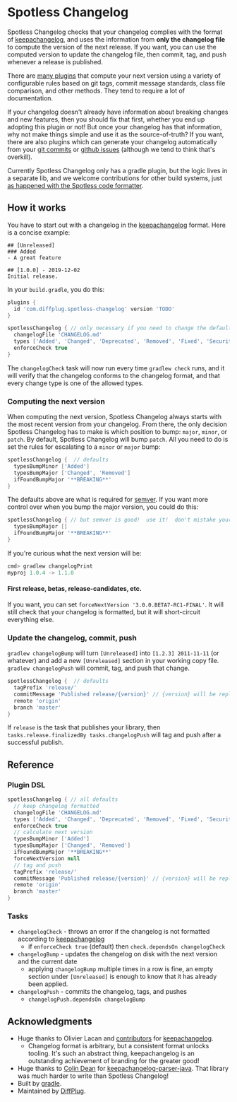 # Spotless Changelog

Spotless Changelog checks that your changelog complies with the format of [keepachangelog](https://keepachangelog.com/), and uses the information from **only the changelog file** to compute the version of the next release. If you want, you can use the computed version to update the changelog file, then commit, tag, and push whenever a release is published.

There are [many plugins](https://plugins.gradle.org/search?term=version) that compute your next version using a variety of configurable rules based on git tags, commit message standards, class file comparison, and other methods.  They tend to require a lot of documentation.

If your changelog doesn't already have information about breaking changes and new features, then you should fix that first, whether you end up adopting this plugin or not!  But once your changelog has that information, why not make things simple and use it as the source-of-truth?  If you want, there are also plugins which can generate your changelog automatically from your [git commits](https://plugins.gradle.org/search?term=git+changelog) or [github issues](https://plugins.gradle.org/search?term=github+changelog) (although we tend to think that's overkill).

Currently Spotless Changelog only has a gradle plugin, but the logic lives in a separate lib, and we welcome contributions for other build systems, just [as happened with the Spotless code formatter](https://github.com/diffplug/spotless/issues/102).

## How it works

You have to start out with a changelog in the [keepachangelog](https://keepachangelog.com/) format. Here is a concise example:

```
## [Unreleased]
### Added
- A great feature

## [1.0.0] - 2019-12-02
Initial release.
```

In your `build.gradle`, you do this:

```gradle
plugins {
  id 'com.diffplug.spotless-changelog' version 'TODO'
}

spotlessChangelog { // only necessary if you need to change the defaults below
  changelogFile 'CHANGELOG.md'
  types ['Added', 'Changed', 'Deprecated', 'Removed', 'Fixed', 'Security']
  enforceCheck true
}
```

The `changelogCheck` task will now run every time `gradlew check` runs, and it will verify that the changelog conforms to the changelog format, and that every change type is one of the allowed types.

### Computing the next version

When computing the next version, Spotless Changelog always starts with the most recent version from your changelog.  From there, the only decision Spotless Changelog has to make is which position to bump: `major`, `minor`, or `patch`.  By default, Spotless Changelog will bump `patch`.  All you need to do is set the rules for escalating to a `minor` or `major` bump:

```gradle
spotlessChangelog {  // defaults
  typesBumpMinor ['Added']
  typesBumpMajor ['Changed', 'Removed']
  ifFoundBumpMajor '**BREAKING**'
}
```

The defaults above are what is required for [semver](https://semver.org/).  If you want more control over when you bump the major version, you could do this:

```gradle
spotlessChangelog { // but semver is good!  use it!  don't mistake your version for a brand!
  typesBumpMajor []
  ifFoundBumpMajor '**BREAKING**'
}
```

If you're curious what the next version will be:

```gradle
cmd> gradlew changelogPrint
myproj 1.0.4 -> 1.1.0
```

#### First release, betas, release-candidates, etc.

If you want, you can set `forceNextVersion '3.0.0.BETA7-RC1-FINAL'`.  It will still check that your changelog is formatted, but it will short-circuit everything else.


### Update the changelog, commit, push

`gradlew changelogBump` will turn `[Unreleased]` into `[1.2.3] 2011-11-11` (or whatever) and add a new `[Unreleased]` section in your working copy file.  `gradlew changelogPush` will commit, tag, and push that change.

```gradle
spotlessChangelog {  // defaults
  tagPrefix 'release/'
  commitMessage 'Published release/{version}' // {version} will be replaced 
  remote 'origin'
  branch 'master'
}
```


If `release` is the task that publishes your library, then `tasks.release.finalizedBy tasks.changelogPush` will tag and push after a successful publish.

## Reference

### Plugin DSL

```gradle
spotlessChangelog { // all defaults
  // keep changelog formatted
  changelogFile 'CHANGELOG.md'
  types ['Added', 'Changed', 'Deprecated', 'Removed', 'Fixed', 'Security']
  enforceCheck true
  // calculate next version
  typesBumpMinor ['Added']
  typesBumpMajor ['Changed', 'Removed']
  ifFoundBumpMajor '**BREAKING**'
  forceNextVersion null
  // tag and push
  tagPrefix 'release/'
  commitMessage 'Published release/{version}' // {version} will be replaced 
  remote 'origin'
  branch 'master'
}
```

### Tasks

- `changelogCheck` - throws an error if the changelog is not formatted according to [keepachangelog](https://keepachangelog.com/)
  - if `enforceCheck true` (default) then `check.dependsOn changelogCheck`
- `changelogBump` - updates the changelog on disk with the next version and the current date
  - applying `changelogBump` multiple times in a row is fine, an empty section under `[Unreleased]` is enough to know that it has already been applied.
- `changelogPush` - commits the changelog, tags, and pushes
  - `changelogPush.dependsOn changelogBump`

## Acknowledgments

- Huge thanks to Olivier Lacan and [contributors](https://github.com/olivierlacan/keep-a-changelog/graphs/contributors) for [keepachangelog](https://keepachangelog.com/en/1.0.0/).
    - Changelog format is arbitrary, but a consistent format unlocks tooling. It's such an abstract thing, keepachangelog is an outstanding achievement of branding for the greater good!
- Huge thanks to [Colin Dean](https://github.com/colindean) for [keepachangelog-parser-java](https://github.com/colindean/keepachangelog-parser-java).  That library was much harder to write than Spotless Changelog!
- Built by [gradle](https://gradle.org/).
- Maintained by [DiffPlug](https://www.diffplug.com/).